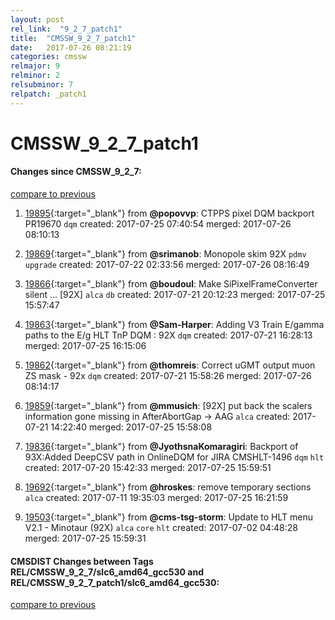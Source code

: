 ```yaml
---
layout: post
rel_link:  "9_2_7_patch1"
title:  "CMSSW_9_2_7_patch1"
date:   2017-07-26 08:21:19
categories: cmssw
relmajor: 9
relminor: 2
relsubminor: 7
relpatch: _patch1
---
```


# CMSSW_9_2_7_patch1
#### Changes since CMSSW_9_2_7:
[compare to previous](https://github.com/cms-sw/cmssw/compare/CMSSW_9_2_7...CMSSW_9_2_7_patch1)



1. [19895](http://github.com/cms-sw/cmssw/pull/19895){:target="_blank"}  from **@popovvp**: CTPPS pixel DQM backport PR19670 `dqm`  created: 2017-07-25 07:40:54 merged: 2017-07-26 08:10:13

2. [19869](http://github.com/cms-sw/cmssw/pull/19869){:target="_blank"}  from **@srimanob**: Monopole skim 92X `pdmv`  `upgrade`  created: 2017-07-22 02:33:56 merged: 2017-07-26 08:16:49

3. [19866](http://github.com/cms-sw/cmssw/pull/19866){:target="_blank"}  from **@boudoul**: Make SiPixelFrameConverter silent ... [92X] `alca`  `db`  created: 2017-07-21 20:12:23 merged: 2017-07-25 15:57:47

4. [19863](http://github.com/cms-sw/cmssw/pull/19863){:target="_blank"}  from **@Sam-Harper**: Adding V3 Train E/gamma paths to the E/g HLT TnP DQM : 92X `dqm`  created: 2017-07-21 16:28:13 merged: 2017-07-25 16:15:06

5. [19862](http://github.com/cms-sw/cmssw/pull/19862){:target="_blank"}  from **@thomreis**: Correct uGMT output muon ZS mask - 92x `dqm`  created: 2017-07-21 15:58:26 merged: 2017-07-26 08:14:17

6. [19859](http://github.com/cms-sw/cmssw/pull/19859){:target="_blank"}  from **@mmusich**: [92X] put back the scalers information gone missing in AfterAbortGap -> AAG `alca`  created: 2017-07-21 14:22:40 merged: 2017-07-25 15:58:08

7. [19836](http://github.com/cms-sw/cmssw/pull/19836){:target="_blank"}  from **@JyothsnaKomaragiri**: Backport of 93X:Added DeepCSV path in OnlineDQM for JIRA CMSHLT-1496 `dqm`  `hlt`  created: 2017-07-20 15:42:33 merged: 2017-07-25 15:59:51

8. [19692](http://github.com/cms-sw/cmssw/pull/19692){:target="_blank"}  from **@hroskes**: remove temporary sections `alca`  created: 2017-07-11 19:35:03 merged: 2017-07-25 16:21:59

9. [19503](http://github.com/cms-sw/cmssw/pull/19503){:target="_blank"}  from **@cms-tsg-storm**: Update to HLT menu V2.1 - Minotaur (92X) `alca`  `core`  `hlt`  created: 2017-07-02 04:48:28 merged: 2017-07-25 15:59:31

#### CMSDIST Changes between Tags REL/CMSSW_9_2_7/slc6_amd64_gcc530 and REL/CMSSW_9_2_7_patch1/slc6_amd64_gcc530:
[compare to previous](https://github.com/cms-sw/cmsdist/compare/REL/CMSSW_9_2_7/slc6_amd64_gcc530...REL/CMSSW_9_2_7_patch1/slc6_amd64_gcc530)


